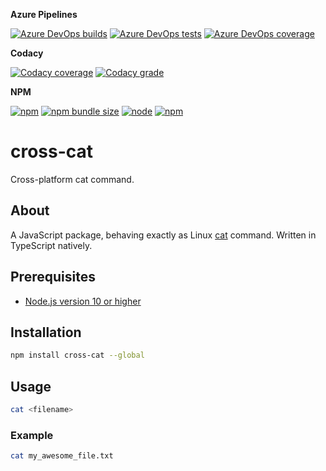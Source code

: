 **Azure Pipelines**

[![Azure DevOps builds](https://img.shields.io/azure-devops/build/cpuabuse/214fb8e6-083e-4136-b3fb-a012127b24f0/1)](https://dev.azure.com/cpuabuse/cross-cat)
[![Azure DevOps tests](https://img.shields.io/azure-devops/tests/cpuabuse/214fb8e6-083e-4136-b3fb-a012127b24f0/1)](https://dev.azure.com/cpuabuse/cross-cat)
[![Azure DevOps coverage](https://img.shields.io/azure-devops/coverage/cpuabuse/214fb8e6-083e-4136-b3fb-a012127b24f0/1)](https://dev.azure.com/cpuabuse/cross-cat)

**Codacy**

[![Codacy coverage](https://img.shields.io/codacy/coverage/c77a1061cb3446f6b9762c811b76341c)](https://app.codacy.com/gh/cpuabuse/cross-cat)
[![Codacy grade](https://img.shields.io/codacy/grade/c77a1061cb3446f6b9762c811b76341c)](https://app.codacy.com/gh/cpuabuse/cross-cat)

**NPM**

[![npm](https://img.shields.io/npm/v/cross-cat)](https://www.npmjs.com/package/cross-cat)
[![npm bundle size](https://img.shields.io/bundlephobia/min/cross-cat)](https://www.npmjs.com/package/cross-cat)
[![node](https://img.shields.io/node/v/cross-cat)](https://www.npmjs.com/package/cross-cat)
[![npm](https://img.shields.io/npm/dw/cross-cat)](https://www.npmjs.com/package/cross-cat)

# cross-cat

Cross-platform cat command.

## About

A JavaScript package, behaving exactly as Linux [cat](https://www.gnu.org/software/coreutils/cat) command.
Written in TypeScript natively.

## Prerequisites

- [Node.js version 10 or higher](https://nodejs.org/en/download/)

## Installation

```bash
npm install cross-cat --global
```

## Usage

```bash
cat <filename>
```

### Example

```bash
cat my_awesome_file.txt
```
